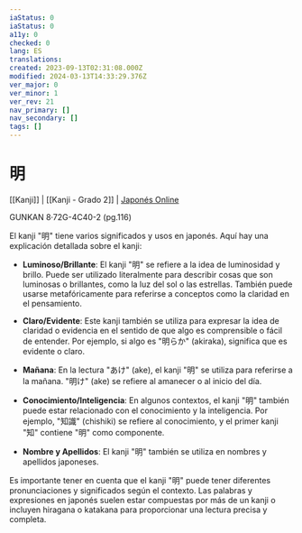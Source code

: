 ```yaml
---
iaStatus: 0
iaStatus: 0
a11y: 0
checked: 0
lang: ES
translations: 
created: 2023-09-13T02:31:08.000Z
modified: 2024-03-13T14:33:29.376Z
ver_major: 0
ver_minor: 1
ver_rev: 21
nav_primary: []
nav_secondary: []
tags: []
---
```

# 明

[[Kanji]] |  [[Kanji - Grado 2]] | [Japonés Online](http://japonesonline.com/kanjis/busqueda/?s=%E6%98%8E&x=0&y=0)

GUNKAN 8·72G-4C40-2 (pg.116)

El kanji "明" tiene varios significados y usos en japonés. Aquí hay una explicación detallada sobre el kanji:

- **Luminoso/Brillante**: El kanji "明" se refiere a la idea de luminosidad y brillo. Puede ser utilizado literalmente para describir cosas que son luminosas o brillantes, como la luz del sol o las estrellas. También puede usarse metafóricamente para referirse a conceptos como la claridad en el pensamiento.
    
- **Claro/Evidente**: Este kanji también se utiliza para expresar la idea de claridad o evidencia en el sentido de que algo es comprensible o fácil de entender. Por ejemplo, si algo es "明らか" (akiraka), significa que es evidente o claro.
    
- **Mañana**: En la lectura "あけ" (ake), el kanji "明" se utiliza para referirse a la mañana. "明け" (ake) se refiere al amanecer o al inicio del día.
    
- **Conocimiento/Inteligencia**: En algunos contextos, el kanji "明" también puede estar relacionado con el conocimiento y la inteligencia. Por ejemplo, "知識" (chishiki) se refiere al conocimiento, y el primer kanji "知" contiene "明" como componente.
    
- **Nombre y Apellidos**: El kanji "明" también se utiliza en nombres y apellidos japoneses.
    

Es importante tener en cuenta que el kanji "明" puede tener diferentes pronunciaciones y significados según el contexto. Las palabras y expresiones en japonés suelen estar compuestas por más de un kanji o incluyen hiragana o katakana para proporcionar una lectura precisa y completa.